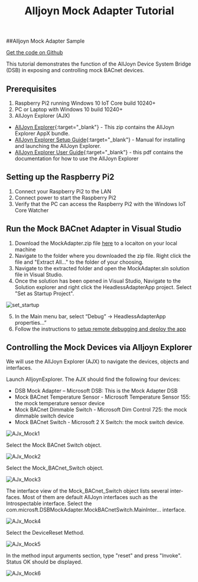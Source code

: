 ﻿---
layout: default
title: Alljoyn Mock Adapter Tutorial
permalink: /en-US/win10/samples/MockAdapterTutorial.htm
lang: en-US
---

##Alljoyn Mock Adapter Sample

[Get the code on Github](https://github.com/ms-iot/samples/blob/develop/AllJoyn/AlljoynMockAdapter/MockAdapter.zip?raw=true)

This tutorial demonstrates the function of the AllJoyn Device System Bridge (DSB) in exposing and controlling mock BACnet devices.

## Prerequisites

1. Raspberry Pi2 running Windows 10 IoT Core build 10240+
2. PC or Laptop with Windows 10 build 10240+
3. AllJoyn Explorer (AJX)

  * [AllJoyn Explorer](https://github.com/ms-iot/samples/blob/develop/AllJoyn/AllJoynExplorer/AllJoynExplorer_1.0.1.5.zip?raw=true){:target="_blank"} - This zip contains the AllJoyn Explorer AppX bundle.
  * [AllJoyn Explorer Setup Guide](https://github.com/ms-iot/samples/blob/develop/AllJoyn/AllJoynExplorer/AllJoyn_Explorer_Setup_Guide_v1.0.pdf?raw=true){:target="_blank"} - Manual for installing and launching the AllJoyn Explorer.
  * [AllJoyn Explorer User Guide](https://github.com/ms-iot/samples/blob/develop/AllJoyn/AllJoynExplorer/AllJoyn_Explorer_User_Guide_v1.0.pdf?raw=true){:target="_blank"} - this pdf contains the documentation for how to use the AllJoyn Explorer

## Setting up the Raspberry Pi2

1. Connect your Raspberry Pi2 to the LAN
2. Connect power to start the Raspberry Pi2
3. Verify that the PC can access the Raspberry Pi2 with the Windows IoT Core Watcher

## Run the Mock BACnet Adapter in Visual Studio

1. Download the MockAdapter.zip file [here](https://github.com/ms-iot/samples-private/blob/rtm/AllJoyn/AllJoynMockAdapter/MockAdapter.zip?raw=true) to a locaiton on your local machine
2. Navigate to the folder where you downloaded the zip file. Right click the file and "Extract All..." to the folder of your choosing.
3. Navigate to the extracted folder and open the MockAdapter.sln solution file in Visual Studio.
4. Once the solution has been opened in Visual Studio, Navigate to the Solution explorer and right click the HeadlessAdapterApp project. Select "Set as Startup Project".

![set_startup]({{site.baseurl}}/images/MockAdapter/mockadapter_vs.png)

5. 	In the Main menu bar, select “Debug” -> HeadlessAdapterApp properties…”
6.	Follow the instructions to [setup remote debugging and deploy the app]({{site.baseurl}}/{{page.lang}}/win10/AppDeployment.htm#cpp)

## Controlling the Mock Devices via Alljoyn Explorer

We will use the AllJoyn Explorer (AJX) to navigate the devices, objects and interfaces.

Launch AlljoynExplorer. The AJX should find the following four devices:

* DSB Mock Adapter – Microsoft DSB: This is the Mock Adapter DSB
* Mock BACnet Temperature Sensor - Microsoft Temperature Sensor 155: the mock temperature sensor device
* Mock BACnet Dimmable Switch - Microsoft Dim Control 725: the mock dimmable switch device
* Mock BACnet Switch - Microsoft 2 X Switch: the mock switch device.

![AJx_Mock1]({{site.baseurl}}/images/MockAdapter/mock_ajx1.png)

Select the Mock BACnet Switch object.

![AJx_Mock2]({{site.baseurl}}/images/MockAdapter/mock_ajx2.png)

Select the Mock_BACnet_Switch object.

![AJx_Mock3]({{site.baseurl}}/images/MockAdapter/mock_ajx3.png)

  The interface view of the Mock_BACnet_Switch object lists several interfaces. Most of them are default AllJoyn interfaces such as the Introspectable interface. Select the com.microsft.DSBMockAdapter.MockBACnetSwitch.MainInter... interface.

![AJx_Mock4]({{site.baseurl}}/images/MockAdapter/mock_ajx4.png)

Select the DeviceReset Method.

![AJx_Mock5]({{site.baseurl}}/images/MockAdapter/mock_ajx5.png)

 In the method input arguments section, type "reset" and press "Invoke". Status OK should be displayed.

![AJx_Mock6]({{site.baseurl}}/images/MockAdapter/mock_ajx6.png)

